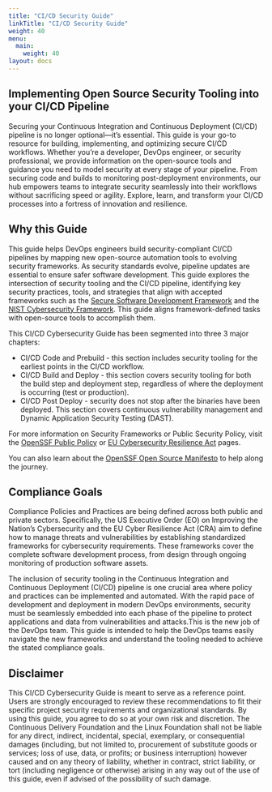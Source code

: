 ```yaml
---
title: "CI/CD Security Guide"
linkTitle: "CI/CD Security Guide"
weight: 40
menu:
  main:
    weight: 40
layout: docs
---
```


## Implementing Open Source Security Tooling into your CI/CD Pipeline ##

Securing your Continuous Integration and Continuous Deployment (CI/CD) pipeline is no longer optional—it’s essential. This guide is your go-to resource for building, implementing, and optimizing secure CI/CD workflows. Whether you’re a developer, DevOps engineer, or security professional, we provide information on the open-source tools and guidance you need to model security at every stage of your pipeline. From securing code and builds to monitoring post-deployment environments, our hub empowers teams to integrate security seamlessly into their workflows without sacrificing speed or agility. Explore, learn, and transform your CI/CD processes into a fortress of innovation and resilience.

## Why this Guide ##

This guide helps DevOps engineers build security-compliant CI/CD pipelines by mapping new open-source automation tools to evolving security frameworks. As security standards evolve, pipeline updates are essential to ensure safer software development. This guide explores the intersection of security tooling and the CI/CD pipeline, identifying key security practices, tools, and strategies that align with accepted frameworks such as the [Secure Software Development Framework](https://nvlpubs.nist.gov/nistpubs/SpecialPublications/NIST.SP.800-218.pdf) and the [NIST Cybersecurity Framework](https://nvlpubs.nist.gov/nistpubs/CSWP/NIST.CSWP.29.pdf). This guide aligns framework-defined tasks with open-source tools to accomplish them.

This CI/CD Cybersecurity Guide has been segmented into three 3 major chapters:

- CI/CD Code and Prebuild - this section includes security tooling for the earliest points in the CI/CD workflow.
- CI/CD Build and Deploy - this section covers security tooling for both the build step and deployment step, regardless of where the deployment is occurring (test or production).
- CI/CD Post Deploy - security does not stop after the binaries have been deployed. This section covers continuous vulnerability management and Dynamic Application Security Testing (DAST).

For more information on Security Frameworks or Public Security Policy, visit the [OpenSSF Public Policy](https://openssf.org/public-policy/) or [EU Cybersecurity Resilience Act](https://openssf.org/public-policy/eu-cyber-resilience-act/) pages.

You can also learn about the [OpenSSF Open Source Manifesto](https://openssf.org/blog/2023/08/24/join-us-in-adopting-the-open-source-consumption-manifesto/) to help along the journey.

## Compliance Goals

Compliance Policies and Practices are being defined across both public and private sectors. Specifically, the US Executive Order (EO) on Improving the Nation’s Cybersecurity and the EU Cyber Resilience Act (CRA) aim to define how to manage threats and vulnerabilities by establishing standardized frameworks for cybersecurity requirements. These frameworks cover the complete software development process, from design through ongoing monitoring of production software assets.

The inclusion of security tooling in the Continuous Integration and Continuous Deployment (CI/CD) pipeline is one crucial area where policy and practices can be implemented and automated. With the rapid pace of development and deployment in modern DevOps environments, security must be seamlessly embedded into each phase of the pipeline to protect applications and data from vulnerabilities and attacks.This is the new job of the DevOps team. This guide is intended to help the DevOps teams easily navigate the new frameworks and understand the tooling needed to achieve the stated compliance goals.


## Disclaimer
This CI/CD Cybersecurity Guide is meant to serve as a reference point. Users are strongly encouraged to review these recommendations to fit their specific project security requirements and organizational standards. By using this guide, you agree to do so at your own risk and discretion. The Continuous Delivery Foundation and the Linux Foundation shall not be liable for any direct, indirect, incidental, special, exemplary, or consequential damages (including, but not limited to, procurement of substitute goods or services; loss of use, data, or profits; or business interruption) however caused and on any theory of liability, whether in contract, strict liability, or tort (including negligence or otherwise) arising in any way out of the use of this guide, even if advised of the possibility of such damage.
